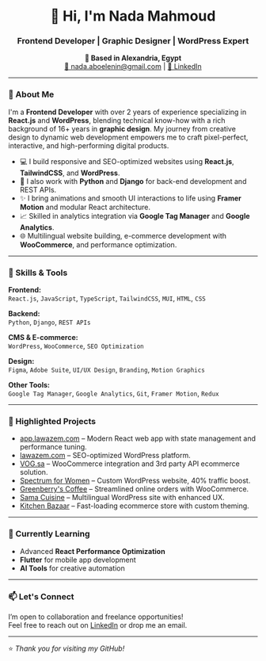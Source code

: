 <h1 align="center">👋 Hi, I'm Nada Mahmoud</h1>
<h3 align="center">Frontend Developer | Graphic Designer | WordPress Expert</h3>

<p align="center">
  <strong>📍 Based in Alexandria, Egypt</strong><br/>
  <a href="mailto:nada.aboelenin@gmail.com">📩 nada.aboelenin@gmail.com</a> |
  <a href="https://linkedin.com/in/nada-aboelenin-b021a5139">🔗 LinkedIn</a>
</p>

---

### 🧩 About Me

I'm a **Frontend Developer** with over 2 years of experience specializing in **React.js** and **WordPress**, blending technical know-how with a rich background of 16+ years in **graphic design**. My journey from creative design to dynamic web development empowers me to craft pixel-perfect, interactive, and high-performing digital products.

- 💻 I build responsive and SEO-optimized websites using **React.js**, **TailwindCSS**, and **WordPress**.
- 🔧 I also work with **Python** and **Django** for back-end development and REST APIs.
- ✨ I bring animations and smooth UI interactions to life using **Framer Motion** and modular React architecture.
- 📈 Skilled in analytics integration via **Google Tag Manager** and **Google Analytics**.
- 🌐 Multilingual website building, e-commerce development with **WooCommerce**, and performance optimization.

---

### 🚀 Skills & Tools

**Frontend:**  
`React.js`, `JavaScript`, `TypeScript`, `TailwindCSS`, `MUI`, `HTML`, `CSS`

**Backend:**  
`Python`, `Django`, `REST APIs`

**CMS & E-commerce:**  
`WordPress`, `WooCommerce`, `SEO Optimization`

**Design:**  
`Figma`, `Adobe Suite`, `UI/UX Design`, `Branding`, `Motion Graphics`

**Other Tools:**  
`Google Tag Manager`, `Google Analytics`, `Git`, `Framer Motion`, `Redux`

---

### 🧪 Highlighted Projects

- [app.lawazem.com](https://app.lawazem.com) – Modern React web app with state management and performance tuning.
- [lawazem.com](https://lawazem.com) – SEO-optimized WordPress platform.
- [VOG.sa](#) – WooCommerce integration and 3rd party API ecommerce solution.
- [Spectrum for Women](#) – Custom WordPress website, 40% traffic boost.
- [Greenberry's Coffee](#) – Streamlined online orders with WooCommerce.
- [Sama Cuisine](#) – Multilingual WordPress site with enhanced UX.
- [Kitchen Bazaar](#) – Fast-loading ecommerce store with custom theming.

---

### 🌱 Currently Learning

- Advanced **React Performance Optimization**
- **Flutter** for mobile app development
- **AI Tools** for creative automation

---

### 📫 Let's Connect

I’m open to collaboration and freelance opportunities!  
Feel free to reach out on [LinkedIn](https://linkedin.com/in/nada-aboelenin-b021a5139) or drop me an email.

---

⭐️ *Thank you for visiting my GitHub!*
